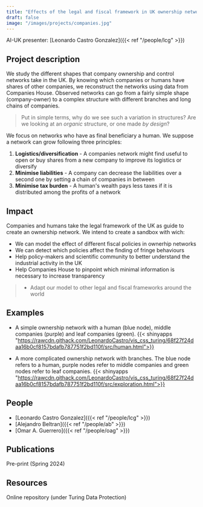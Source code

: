 ```yaml
---
title: "Effects of the legal and fiscal framework in UK ownership networks"
draft: false
image: "/images/projects/companies.jpg"
---
```


AI-UK presenter: [Leonardo Castro Gonzalez]({{< ref "/people/lcg" >}}) 

## Project description

We study the different shapes that company ownership and control networks take in the UK.
By knowing which companies or humans have shares of other companies, we reconstruct the networks using data from Companies House.
Observed networks can go from a fairly simple shape (company-owner) to a complex structure with different branches and long chains of companies.

> Put in simple terms, why do we see such a variation in structures?
> Are we looking at an *organic* structure, or one made *by design*?

We focus on networks who have as final beneficiary a human. We suppose a network can grow following three principles:

1. **Logistics/diversification** - A companies network might find useful to open or buy shares from a new company to improve its logistics or diversify
2. **Minimise liabilities** - A company can decrease the liabilities over a second one by setting a chain of companies in between
3. **Minimise tax burden** - A human's wealth pays less taxes if it is distributed among the profits of a network 

## Impact 

Companies and humans take the legal framework of the UK as guide to create an ownership network. We intend to create a sandbox with wich:
* We can model the effect of different fiscal policies in ownerhip networks
* We can detect which policies affect the finding of fringe behaviours
* Help policy-makers and scientific community to better understand the industrial activity in the UK
* Help Companies House to pinpoint which minimal information is necessary to increase transparency
> * Adapt our model to other legal and fiscal frameworks around the world


## Examples

* A simple ownership network with a human (blue node), middle companies (purple) and leaf companies (green).
{{< shinyapps "https://rawcdn.githack.com/LeonardoCastro/vis_css_turing/68f27f24daa16b0cf8157bdafb787751f2bd110f/src/human.html">}}


* A more complicated ownership network with branches. The blue node refers to a human, purple nodes refer to middle companies and green nodes refer to leaf companies.
{{< shinyapps "https://rawcdn.githack.com/LeonardoCastro/vis_css_turing/68f27f24daa16b0cf8157bdafb787751f2bd110f/src/exploration.html">}}




## People

* [Leonardo Castro Gonzalez]({{< ref "/people/lcg" >}}) 
* [Alejandro Beltran]({{< ref "/people/ab" >}}) 
* [Omar A. Guerrero]({{< ref "/people/oag" >}}) 

## Publications

Pre-print (Spring 2024)

## Resources

Online repository (under Turing Data Protection)
